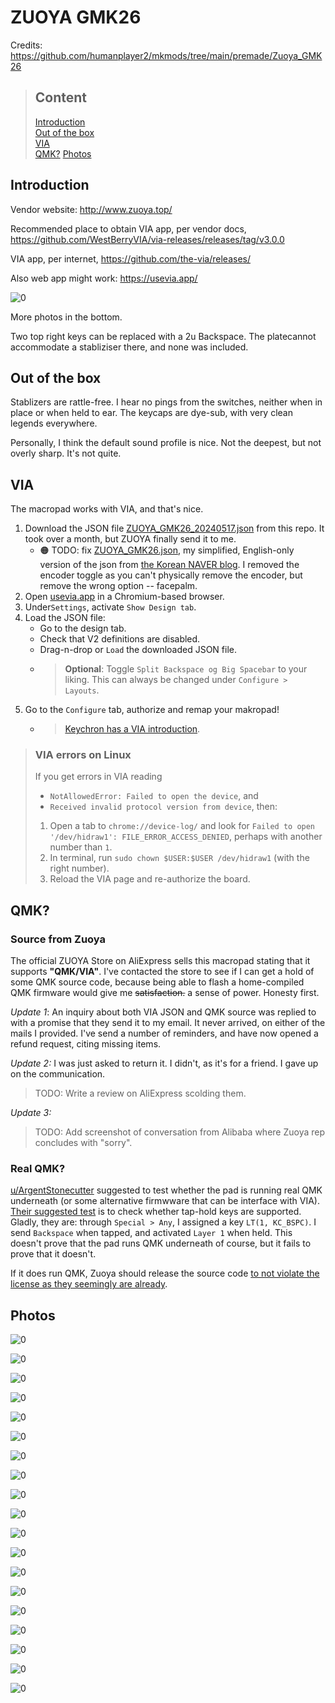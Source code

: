 # ZUOYA GMK26

Credits: https://github.com/humanplayer2/mkmods/tree/main/premade/Zuoya_GMK26

> ## Content
> [Introduction](#introduction)  
> [Out of the box](#out-of-the-box)  
> [VIA](#via)  
> [QMK?](#qmk?)
> [Photos](#photos)


## Introduction


Vendor website:  http://www.zuoya.top/

Recommended place to obtain VIA app, per vendor docs,  https://github.com/WestBerryVIA/via-releases/releases/tag/v3.0.0


VIA app, per internet,  https://github.com/the-via/releases/

Also web app might work:  https://usevia.app/




![0](images/0.jpg)

More photos in the bottom.

Two top right keys can be replaced with a 2u Backspace. The platecannot accommodate a stabliziser there, and none was included.

## Out of the box
Stablizers are rattle-free. I hear no pings from the switches, neither when in place or when held to ear. The keycaps are dye-sub, with very clean legends everywhere.

Personally, I think the default sound profile is nice. Not the deepest, but not overly sharp. It's not quite.

## VIA
The macropad works with VIA, and that's nice.

1. Download the JSON file [ZUOYA_GMK26_20240517.json](ZUOYA_GMK26_20240517.json) from this repo. It took over a month, but ZUOYA finally send it to me. 
    - 🟠 TODO: fix [ZUOYA_GMK26.json](ZUOYA_GMK26.json), my simplified, English-only version of the json from [the Korean NAVER blog](https://blog.naver.com/PostView.naver?blogId=thrufunlife&logNo=223557922108&noTrackingCode=true). I removed the encoder toggle as you can't physically remove the encoder, but remove the wrong option -- facepalm.
2. Open [usevia.app](http://usevia.app) in a Chromium-based browser.
3. Under`Settings`, activate `Show Design tab`.
4. Load the JSON file:
    - Go to the design tab.
    - Check that V2 definitions are disabled.
    - Drag-n-drop or `Load` the downloaded JSON file.
    - > **Optional**: Toggle `Split Backspace og Big Spacebar` to your liking. This can always be changed under `Configure > Layouts`.
5. Go to the `Configure` tab, authorize and remap your makropad!
    - > [Keychron has a VIA introduction](https://www.keychron.com/blogs/archived/how-to-use-via-to-program-your-keyboard).



> ### VIA errors on Linux
> If you get errors in VIA reading
> - `NotAllowedError: Failed to open the device`, and
> - `Received invalid protocol version from device`, then:
> 1. Open a tab to `chrome://device-log/` and look for `Failed to open '/dev/hidraw1': FILE_ERROR_ACCESS_DENIED`, perhaps with another number than `1`.
> 2. In terminal, run `sudo chown $USER:$USER /dev/hidraw1` (with the right number).
> 3. Reload the VIA page and re-authorize the board.

## QMK?

### Source from Zuoya

The official ZUOYA Store on AliExpress sells this macropad stating that it supports **"QMK/VIA"**. I've contacted the store to see if I can get a hold of some QMK source code, because being able to flash a home-compiled QMK firmware would give me ~~satisfaction.~~ a sense of power. Honesty first. 

_Update 1_:
 An inquiry about both VIA JSON and QMK source was replied to with a promise that they send it to my email. It never arrived, on either of the mails I provided. I've send a number of reminders, and have now opened a refund request, citing missing items. 

_Update 2:_
I was just asked to return it. I didn't, as it's for a friend. I gave up on the communication.

> TODO: Write a review on AliExpress scolding them.

_Update 3:_
> TODO: Add screenshot of conversation from Alibaba where Zuoya rep concludes with "sorry".

### Real QMK?

[u/ArgentStonecutter](https://www.reddit.com/user/ArgentStonecutter/) suggested to test whether the pad is running real QMK underneath (or some alternative firmwware that can be interface with VIA). [Their suggested test](https://www.reddit.com/r/BudgetKeebs/comments/1gd85lo/comment/lu0u5hz/) is to check whether tap-hold keys are supported. Gladly, they are: through `Special > Any`, I assigned a key `LT(1, KC_BSPC)`. I send `Backspace` when tapped, and activated `Layer 1` when held. This doesn't prove that the pad runs QMK underneath of course, but it fails to prove that it doesn't.

If it does run QMK, Zuoya should release the source code [to not violate the license as they seemingly are already](https://github.com/qmk/qmk_firmware/issues/24085).


## Photos

![0](images/0.jpg)

![0](images/1.jpg)

![0](images/2.jpg)

![0](images/3.jpg)

![0](images/4.jpg)

![0](images/5.jpg)

![0](images/6.jpg)

![0](images/7.jpg)

![0](images/8.jpg)

![0](images/9.jpg)

![0](images/10.jpg)

![0](images/11.jpg)

![0](images/12.jpg)

![0](images/13.jpg)

![0](images/14.jpg)

![0](images/15.jpg)

![0](images/16.jpg)

![0](images/17.jpg)

![0](images/18.jpg)
